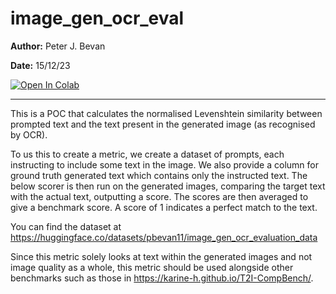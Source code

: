 # image_gen_ocr_eval

**Author:** Peter J. Bevan

**Date:** 15/12/23


<a target="_blank" href="https://colab.research.google.com/github/pbevan1/image_gen_ocr_eval/blob/main/image_gen_ocr_evaluation.ipynb">
  <img src="https://colab.research.google.com/assets/colab-badge.svg" alt="Open In Colab"/>
</a>

---

This is a POC that calculates the normalised Levenshtein similarity between prompted text and the text present in the generated image (as recognised by OCR).

To us this to create a metric, we create a dataset of prompts, each instructing to include some text in the image. We also provide a column for ground truth generated text which contains only the instructed text. The below scorer is then run on the generated images, comparing the target text with the actual text, outputting a score. The scores are then averaged to give a benchmark score. A score of 1 indicates a perfect match to the text.

You can find the dataset at https://huggingface.co/datasets/pbevan11/image_gen_ocr_evaluation_data

Since this metric solely looks at text within the generated images and not image quality as a whole, this metric should be used alongside other benchmarks such as those in https://karine-h.github.io/T2I-CompBench/.